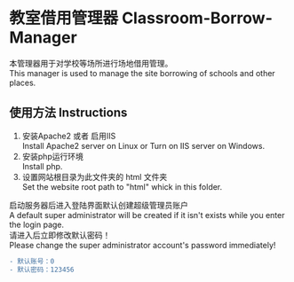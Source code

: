 # 教室借用管理器 Classroom-Borrow-Manager

本管理器用于对学校等场所进行场地借用管理。  
This manager is used to manage the site borrowing of schools and other places.

## 使用方法 Instructions
1. 安装Apache2 或者 启用IIS  
   Install Apache2 server on Linux or Turn on IIS server on Windows.  
2. 安装php运行环境  
   Install php.  
3. 设置网站根目录为此文件夹的 html 文件夹  
   Set the website root path to "html" whick in this folder.  

启动服务器后进入登陆界面默认创建超级管理员账户  
A default super administrator will be created if it isn't exists while you enter the login page.  
请进入后立即修改默认密码！  
Please change the super administrator account's password immediately!  
```diff
- 默认账号：0
- 默认密码：123456
